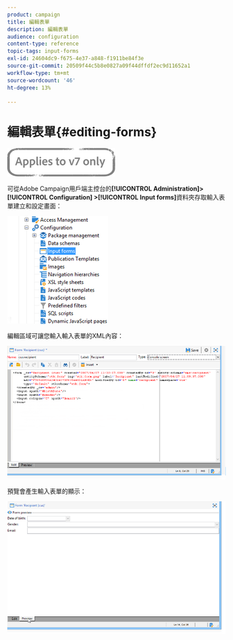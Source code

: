 ```yaml
---
product: campaign
title: 編輯表單
description: 編輯表單
audience: configuration
content-type: reference
topic-tags: input-forms
exl-id: 24604dc9-f675-4e37-a848-f1911be84f3e
source-git-commit: 20509f44c5b8e0827a09f44dffdf2ec9d11652a1
workflow-type: tm+mt
source-wordcount: '46'
ht-degree: 13%

---
```


# 編輯表單{#editing-forms}

![](../../assets/v7-only.svg)

可從Adobe Campaign用戶端主控台的&#x200B;**[!UICONTROL Administration]> [!UICONTROL Configuration] >[!UICONTROL Input forms]**&#x200B;資料夾存取輸入表單建立和設定畫面：

![](assets/d_ncs_integration_form_arbo.png)

編輯區域可讓您輸入輸入表單的XML內容：

![](assets/d_ncs_integration_form_edit.png)

預覽會產生輸入表單的顯示：

![](assets/d_ncs_integration_form_preview.png)
